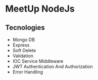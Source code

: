# MeetUp NodeJs 

## Tecnologies
- Mongo DB
- Express
- Soft Delete
- Validation
- IOC Service Middleware
- JWT Authentication And Authorization
- Error Handling


